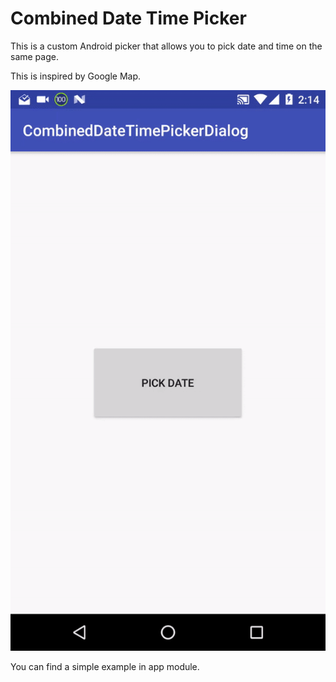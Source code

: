 # Combined Date Time Picker
This is a custom Android picker that allows you to pick date and time on the same page.

This is inspired by Google Map.

![](https://github.com/lvguowei/CombinedDateTimePickerDialog/blob/master/art/demo.gif)

You can find a simple example in app module.
